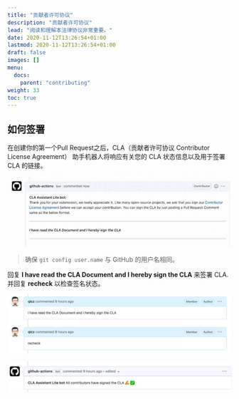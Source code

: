 ```yaml
---
title: "贡献者许可协议"
description: "贡献者许可协议"
lead: "阅读和理解本法律协议非常重要。"
date: 2020-11-12T13:26:54+01:00
lastmod: 2020-11-12T13:26:54+01:00
draft: false
images: []
menu:
  docs:
    parent: "contributing"
weight: 33
toc: true
---
```


## 如何签署

在创建你的第一个Pull Request之后，CLA（贡献者许可协议 Contributor License Agreement） 助手机器人将响应有关您的 CLA 状态信息以及用于签署 CLA 的链接。

![CLAassistant Tips](cla-tips.jpg)

> 确保 `git config user.name` 与 GitHub 的用户名相同。

回复 **I have read the CLA Document and I hereby sign the CLA** 来签署 CLA. 并回复 **recheck** 以检查签名状态。

![Reply Message](reply-message.jpg)

![CLA signed](cla-signed.jpg)
